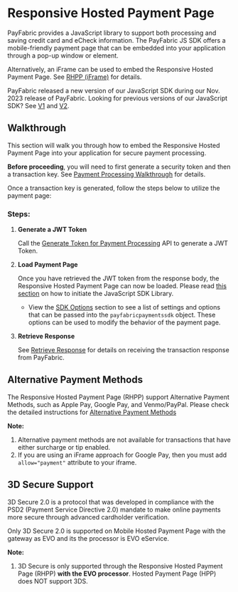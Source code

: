 # Responsive Hosted Payment Page

PayFabric provides a JavaScript library to support both processing and saving credit card and eCheck information. The PayFabric JS SDK offers a mobile-friendly payment page that can be embedded into your application through a pop-up window or element.

Alternatively, an iFrame can be used to embed the Responsive Hosted Payment Page. See [RHPP (iFrame)](../Sections/Responsive%20Hosted%20Payment%20Page%20(iFrame).md) for details.

PayFabric released a new version of our JavaScript SDK during our Nov. 2023 release of PayFabric. Looking for previous versions of our JavaScript SDK? See [V1](../JavaScript%20SDK/JavaScript-SDK-V1.md) and [V2](../JavaScript%20SDK/JavaScript-SDK-V2.md).

## Walkthrough

This section will walk you through how to embed the Responsive Hosted Payment Page into your application for secure payment processing. 

**Before proceeding**, you will need to first generate a security token and then a transaction key. See [Payment Processing Walkthrough](../Workflows/Payment%20Processing.md#Payment-Processing-Walkthrough) for details.

Once a transaction key is generated, follow the steps below to utilize the payment page:
### Steps: 

1. **Generate a JWT Token**

   Call the [Generate Token for Payment Processing](../Sections/JWTToken.md#generate-token-for-payment-processing) API to generate a JWT Token.

2. **Load Payment Page**

   Once you have retrieved the JWT token from the response body, the Responsive Hosted Payment Page can now be loaded. Please read [this section](../JavaScript%20SDK/JavaScript-SDK.md#Initiate-JavaScript-SDK-Library) on how to initiate the JavaScript SDK Library.
   - View the [SDK Options](../JavaScript%20SDK/JavaScript-SDK.md#SDK-Options) section to see a list of settings and options that can be passed into the `payfabricpaymentssdk` object. These options can be used to modify the behavior of the payment page.

3. **Retrieve Response**

    See [Retrieve Response](../Sections/Retrieve%20Response.md) for details on receiving the transaction response from PayFabric.

## Alternative Payment Methods

The Responsive Hosted Payment Page (RHPP) support Alternative Payment Methods, such as Apple Pay, Google Pay, and Venmo/PayPal. Please check the detailed instructions for [Alternative Payment Methods](https://github.com/PayFabric/Portal/blob/master/PayFabric/Sections/APM.md)

<b>Note:</b> 
1. Alternative payment methods are not available for transactions that have either surcharge or tip enabled.
2. If you are using an iFrame approach for Google Pay, then you must add `allow="payment"` attribute to your iframe.

## 3D Secure Support

3D Secure 2.0 is a protocol that was developed in compliance with the PSD2 (Payment Service Directive 2.0) mandate to make online payments more secure through advanced cardholder verification.

Only 3D Secure 2.0 is supported on Mobile Hosted Payment Page with the gateway as EVO and its the processor is EVO eService.

<b>Note:</b> 
1. 3D Secure is only supported through the Responsive Hosted Payment Page (RHPP) **with the EVO processor**. Hosted Payment Page (HPP) does NOT support 3DS.
